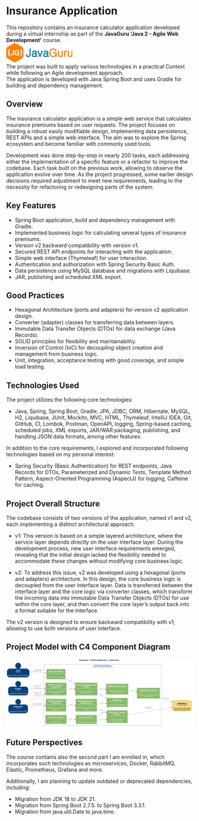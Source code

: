 # Insurance Application
This repository contains an insurance calculator application developed during a virtual internship as part of the
**JavaGuru 'Java 2 - Agile Web Development'** course.<br>
![JavaGuru](assets/JavaGuru.png)<br>
The project was built to apply various technologies in a practical Context while following an Agile development 
approach.<br>
The application is developed with Java Spring Boot and uses Gradle for building and dependency management.

## Overview
The insurance calculator application is a simple web service that calculates insurance premiums based on user
requests. The project focuses on building a robust easily modifiable design, implementing data persistence, REST APIs 
and a simple web interface. The aim was to explore the Spring ecosystem and become familiar with commonly used tools.

Development was done step-by-step in nearly 200 tasks, each addressing either the implementation of a specific
feature or a refactor to improve the codebase. Each task built on the previous work, allowing to observe the
application evolve over time. As the project progressed, some earlier design decisions required adjustment to meet
new requirements, leading to the necessity for refactoring or redesigning parts of the system.

## Key Features
- Spring Boot application, build and dependency management with Gradle.
- Implemented business logic for calculating several types of insurance premiums.
- Version v2 backward compatibility with version v1.
- Secured REST API endpoints for interacting with the application.
- Simple web interface (Thymeleaf) for user interaction.
- Authentication and authorization with Spring Security Basic Auth.
- Data persistence using MySQL database and migrations with Liquibase.
- JAR, publishing and scheduled XML export.

## Good Practices
- Hexagonal Architecture (ports and adapters) for version v2 application design.
- Converter (adapter) classes for transferring data between layers.
- Immutable Data Transfer Objects (DTOs) for data exchange (Java Records).
- SOLID principles for flexibility and maintainability.
- Inversion of Control (IoC) for decoupling object creation and management from business logic.
- Unit, integration, acceptance testing with good coverage, and simple load testing.

## Technologies Used
The project utilizes the following core technologies:
- Java, Spring, Spring Boot, Gradle, JPA, JDBC, ORM, Hibernate, MySQL, H2, Liquibase, JUnit, Mockito, MVC, HTML, 
Thymeleaf, IntelliJ IDEA, Git, GitHub, CI, Lombok, Postman, OpenAPI, logging, Spring-based caching,
scheduled jobs, XML exports, JAR/WAR packaging, publishing, and handling JSON data formats, among other features.

In addition to the core requirements, I explored and incorporated following technologies based on my personal interest:

- Spring Security (Basic Authentication) for REST endpoints, Java Records for DTOs, Parameterized and Dynamic Tests, 
Template Method Pattern, Aspect-Oriented Programming (AspectJ) for logging, Caffeine for caching.

## Project Overall Structure
The codebase consists of two versions of the application, named v1 and v2, each implementing a distinct architectural 
approach. 
- v1: This version is based on a simple layered architecture, where the service layer depends directly on the user 
interface layer. During the development process, new user interface requirements emerged, revealing that the initial 
design lacked the flexibility needed to accommodate these changes without modifying core business logic.

- v2: To address this issue, v2 was developed using a hexagonal (ports and adapters) architecture. In this design, the 
core business logic is decoupled from the user interface layer. Data is transferred between the interface layer and the 
core logic via converter classes, which transform the incoming data into immutable Data Transfer Objects (DTOs) for use 
within the core layer, and then convert the core layer’s output back into a format suitable for the interface.

The v2 version is designed to ensure backward compatibility with v1, allowing to use both versions of user interface.

## Project Model with C4 Component Diagram
![C4_Container_view](v2/documentation/c4_diagrams/C4_Component_view.png)

## Future Perspectives
The course contains also the second part I am enrolled in, which incorporates such technologies as microservices, 
Docker, RabbitMQ, Elastic, Prometheus, Grafana and more.

Additionally, I am planning to update outdated or deprecated dependencies, including:
- Migration from JDK 18 to JDK 21.
- Migration from Spring Boot 2.7.5. to Spring Boot 3.3.1.
- Migration from java.util.Date to java.time.